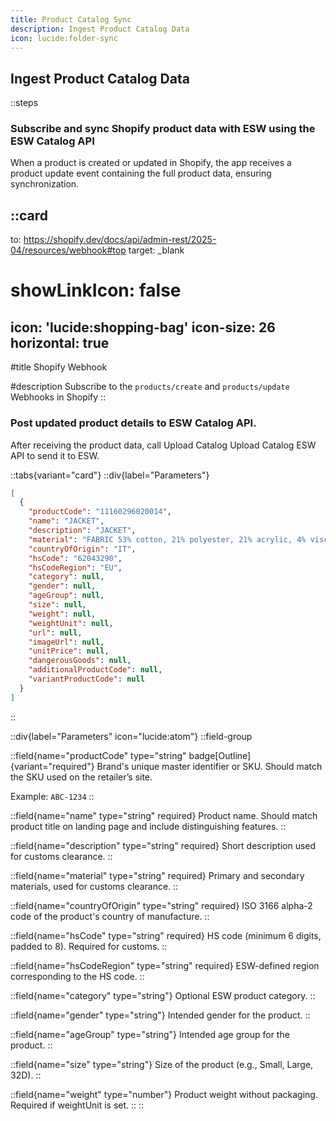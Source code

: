 ```yaml
---
title: Product Catalog Sync
description: Ingest Product Catalog Data
icon: lucide:folder-sync
---
```


## Ingest Product Catalog Data

::steps
### Subscribe and sync Shopify product data with ESW using the ESW Catalog API

When a product is created or updated in Shopify, the app receives a product update event containing the full product data, ensuring synchronization.

::card
---
to: https://shopify.dev/docs/api/admin-rest/2025-04/resources/webhook#top
target: _blank
# showLinkIcon: false
icon: 'lucide:shopping-bag'
icon-size: 26
horizontal: true
---

#title
Shopify Webhook

#description
Subscribe to the `products/create` and `products/update` Webhooks in Shopify
::



### Post updated product details to ESW Catalog API.

After receiving the product data, call Upload Catalog Upload Catalog <Badge variant="outline" type="success" to="https://github.com/ZTL-UwU/shadcn-docs-nuxt" target="_blank">ESW API</Badge> to send it to ESW.

::tabs{variant="card"}
  ::div{label="Parameters"}

```json
[
  {
    "productCode": "11160296020014",
    "name": "JACKET",
    "description": "JACKET",
    "material": "FABRIC 53% cotton, 21% polyester, 21% acrylic, 4% viscose, 1% polyester, lining 100% polyester",
    "countryOfOrigin": "IT",
    "hsCode": "62043290",
    "hsCodeRegion": "EU",
    "category": null,
    "gender": null,
    "ageGroup": null,
    "size": null,
    "weight": null,
    "weightUnit": null,
    "url": null,
    "imageUrl": null,
    "unitPrice": null,
    "dangerousGoods": null,
    "additionalProductCode": null,
    "variantProductCode": null
  }
]
```
::

::div{label="Parameters" icon="lucide:atom"}
::field-group

  ::field{name="productCode" type="string" badge[Outline]{variant="required"}
  Brand's unique master identifier or SKU. Should match the SKU used on the retailer’s site.

  Example: `ABC-1234`
  ::

  ::field{name="name" type="string" required}
  Product name. Should match product title on landing page and include distinguishing features.
  ::

  ::field{name="description" type="string" required}
  Short description used for customs clearance.
  ::

  ::field{name="material" type="string" required}
  Primary and secondary materials, used for customs clearance.
  ::

  ::field{name="countryOfOrigin" type="string" required}
  ISO 3166 alpha-2 code of the product's country of manufacture.
  ::

  ::field{name="hsCode" type="string" required}
  HS code (minimum 6 digits, padded to 8). Required for customs.
  ::

  ::field{name="hsCodeRegion" type="string" required}
  ESW-defined region corresponding to the HS code.
  ::

  ::field{name="category" type="string"}
  Optional ESW product category.
  ::

  ::field{name="gender" type="string"}
  Intended gender for the product.
  ::

  ::field{name="ageGroup" type="string"}
  Intended age group for the product.
  ::

  ::field{name="size" type="string"}
  Size of the product (e.g., Small, Large, 32D).
  ::

  ::field{name="weight" type="number"}
  Product weight without packaging. Required if weightUnit is set.
  ::
::




           